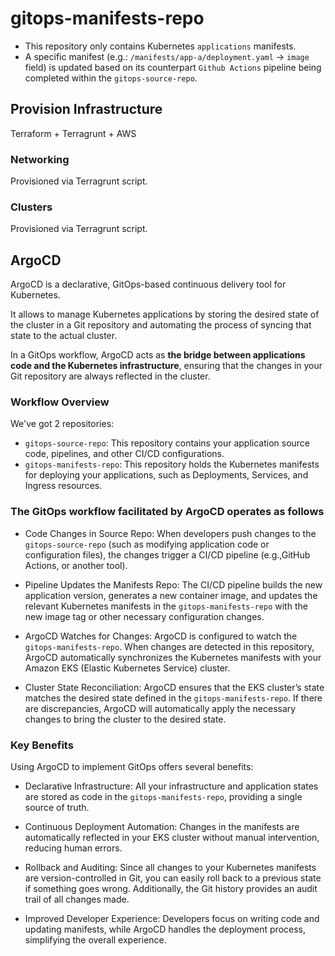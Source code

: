 # gitops-manifests-repo

- This repository only contains Kubernetes `applications` manifests.
- A specific manifest (e.g.: `/manifests/app-a/deployment.yaml` -> `image` field) is updated based on its counterpart `Github Actions` pipeline being completed within the `gitops-source-repo`.

## Provision Infrastructure

Terraform + Terragrunt + AWS

### Networking

Provisioned via Terragrunt script.

### Clusters

Provisioned via Terragrunt script.

## ArgoCD

ArgoCD is a declarative, GitOps-based continuous delivery tool for Kubernetes.

It allows to manage Kubernetes applications by storing the desired state of the cluster in a Git repository and automating the process of syncing that state to the actual cluster.

In a GitOps workflow, ArgoCD acts as **the bridge between applications code and the Kubernetes infrastructure**, ensuring that the changes in your Git repository are always reflected in the cluster.

### Workflow Overview

We've got 2 repositories:

- `gitops-source-repo`: This repository contains your application source code, pipelines, and other CI/CD configurations.
- `gitops-manifests-repo`: This repository holds the Kubernetes manifests for deploying your applications, such as Deployments, Services, and Ingress resources.

### The GitOps workflow facilitated by ArgoCD operates as follows

- Code Changes in Source Repo: When developers push changes to the `gitops-source-repo` (such as modifying application code or configuration files), the changes trigger a CI/CD pipeline (e.g.,GitHub Actions, or another tool).

- Pipeline Updates the Manifests Repo: The CI/CD pipeline builds the new application version, generates a new container image, and updates the relevant Kubernetes manifests in the `gitops-manifests-repo` with the new image tag or other necessary configuration changes.

- ArgoCD Watches for Changes: ArgoCD is configured to watch the `gitops-manifests-repo`. When changes are detected in this repository, ArgoCD automatically synchronizes the Kubernetes manifests with your Amazon EKS (Elastic Kubernetes Service) cluster.

- Cluster State Reconciliation: ArgoCD ensures that the EKS cluster’s state matches the desired state defined in the `gitops-manifests-repo`. If there are discrepancies, ArgoCD will automatically apply the necessary changes to bring the cluster to the desired state.

### Key Benefits

Using ArgoCD to implement GitOps offers several benefits:

- Declarative Infrastructure: All your infrastructure and application states are stored as code in the `gitops-manifests-repo`, providing a single source of truth.

- Continuous Deployment Automation: Changes in the manifests are automatically reflected in your EKS cluster without manual intervention, reducing human errors.

- Rollback and Auditing: Since all changes to your Kubernetes manifests are version-controlled in Git, you can easily roll back to a previous state if something goes wrong. Additionally, the Git history provides an audit trail of all changes made.

- Improved Developer Experience: Developers focus on writing code and updating manifests, while ArgoCD handles the deployment process, simplifying the overall experience.
